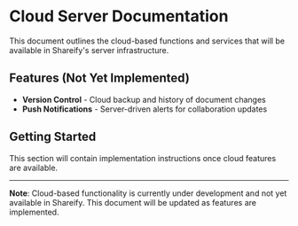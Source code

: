 # Cloud Server Documentation

This document outlines the cloud-based functions and services that will be available in Shareify's server infrastructure.

## Features (Not Yet Implemented)

* **Version Control** - Cloud backup and history of document changes
* **Push Notifications** - Server-driven alerts for collaboration updates


## Getting Started

This section will contain implementation instructions once cloud features are available.

---

**Note**: Cloud-based functionality is currently under development and not yet available in Shareify. This document will be updated as features are implemented.